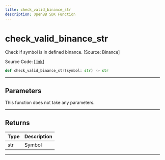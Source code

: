 ```yaml
---
title: check_valid_binance_str
description: OpenBB SDK Function
---
```


# check_valid_binance_str

Check if symbol is in defined binance. [Source: Binance]

Source Code: [[link](https://github.com/OpenBB-finance/OpenBBTerminal/tree/main/openbb_terminal/cryptocurrency/due_diligence/binance_model.py#L96)]

```python
def check_valid_binance_str(symbol: str) -> str
```

---

## Parameters

This function does not take any parameters.

---

## Returns

| Type | Description |
| ---- | ----------- |
| str | Symbol |
---

